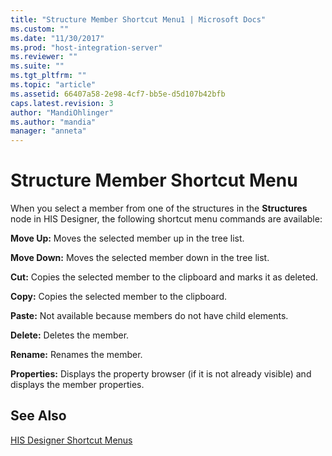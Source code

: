 ```yaml
---
title: "Structure Member Shortcut Menu1 | Microsoft Docs"
ms.custom: ""
ms.date: "11/30/2017"
ms.prod: "host-integration-server"
ms.reviewer: ""
ms.suite: ""
ms.tgt_pltfrm: ""
ms.topic: "article"
ms.assetid: 66407a58-2e98-4cf7-bb5e-d5d107b42bfb
caps.latest.revision: 3
author: "MandiOhlinger"
ms.author: "mandia"
manager: "anneta"
---
```

# Structure Member Shortcut Menu
When you select a member from one of the structures in the **Structures** node in HIS Designer, the following shortcut menu commands are available:  
  
 **Move Up:** Moves the selected member up in the tree list.  
  
 **Move Down:** Moves the selected member down in the tree list.  
  
 **Cut:** Copies the selected member to the clipboard and marks it as deleted.  
  
 **Copy:** Copies the selected member to the clipboard.  
  
 **Paste:** Not available because members do not have child elements.  
  
 **Delete:** Deletes the member.  
  
 **Rename:** Renames the member.  
  
 **Properties:** Displays the property browser (if it is not already visible) and displays the member properties.  
  
## See Also  
 [HIS Designer Shortcut Menus](../core/his-designer-shortcut-menus1.md)